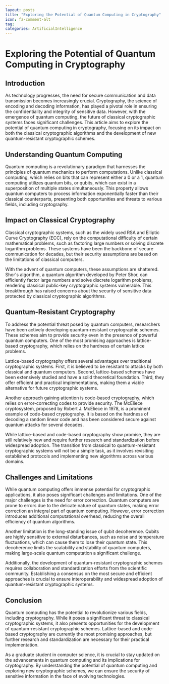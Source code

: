 ```yaml
---
layout: posts
title: "Exploring the Potential of Quantum Computing in Cryptography"
icon: fa-comment-alt
tag:      
categories: ArtificialIntelligence
---
```



# Exploring the Potential of Quantum Computing in Cryptography

## Introduction

As technology progresses, the need for secure communication and data transmission becomes increasingly crucial. Cryptography, the science of encoding and decoding information, has played a pivotal role in ensuring the confidentiality and integrity of sensitive data. However, with the emergence of quantum computing, the future of classical cryptographic systems faces significant challenges. This article aims to explore the potential of quantum computing in cryptography, focusing on its impact on both the classical cryptographic algorithms and the development of new quantum-resistant cryptographic schemes.

## Understanding Quantum Computing

Quantum computing is a revolutionary paradigm that harnesses the principles of quantum mechanics to perform computations. Unlike classical computing, which relies on bits that can represent either a 0 or a 1, quantum computing utilizes quantum bits, or qubits, which can exist in a superposition of multiple states simultaneously. This property allows quantum computers to process information exponentially faster than their classical counterparts, presenting both opportunities and threats to various fields, including cryptography.

## Impact on Classical Cryptography

Classical cryptographic systems, such as the widely used RSA and Elliptic Curve Cryptography (ECC), rely on the computational difficulty of certain mathematical problems, such as factoring large numbers or solving discrete logarithm problems. These systems have been the backbone of secure communication for decades, but their security assumptions are based on the limitations of classical computers.

With the advent of quantum computers, these assumptions are shattered. Shor's algorithm, a quantum algorithm developed by Peter Shor, can efficiently factor large numbers and solve discrete logarithm problems, rendering classical public-key cryptographic systems vulnerable. This breakthrough has raised concerns about the security of sensitive data protected by classical cryptographic algorithms.

## Quantum-Resistant Cryptography

To address the potential threat posed by quantum computers, researchers have been actively developing quantum-resistant cryptographic schemes. These schemes aim to provide security even in the presence of powerful quantum computers. One of the most promising approaches is lattice-based cryptography, which relies on the hardness of certain lattice problems.

Lattice-based cryptography offers several advantages over traditional cryptographic systems. First, it is believed to be resistant to attacks by both classical and quantum computers. Second, lattice-based schemes have been extensively studied and have a solid theoretical foundation. Third, they offer efficient and practical implementations, making them a viable alternative for future cryptographic systems.

Another approach gaining attention is code-based cryptography, which relies on error-correcting codes to provide security. The McEliece cryptosystem, proposed by Robert J. McEliece in 1978, is a prominent example of code-based cryptography. It is based on the hardness of decoding a random linear code and has been considered secure against quantum attacks for several decades.

While lattice-based and code-based cryptography show promise, they are still relatively new and require further research and standardization before widespread adoption. The transition from classical to quantum-resistant cryptographic systems will not be a simple task, as it involves revisiting established protocols and implementing new algorithms across various domains.

## Challenges and Limitations

While quantum computing offers immense potential for cryptographic applications, it also poses significant challenges and limitations. One of the major challenges is the need for error correction. Quantum computers are prone to errors due to the delicate nature of quantum states, making error correction an integral part of quantum computing. However, error correction introduces additional computational overhead, reducing the overall efficiency of quantum algorithms.

Another limitation is the long-standing issue of qubit decoherence. Qubits are highly sensitive to external disturbances, such as noise and temperature fluctuations, which can cause them to lose their quantum state. This decoherence limits the scalability and stability of quantum computers, making large-scale quantum computation a significant challenge.

Additionally, the development of quantum-resistant cryptographic schemes requires collaboration and standardization efforts from the scientific community. Establishing a consensus on the most secure and efficient approaches is crucial to ensure interoperability and widespread adoption of quantum-resistant cryptographic systems.

## Conclusion

Quantum computing has the potential to revolutionize various fields, including cryptography. While it poses a significant threat to classical cryptographic systems, it also presents opportunities for the development of quantum-resistant cryptographic schemes. Lattice-based and code-based cryptography are currently the most promising approaches, but further research and standardization are necessary for their practical implementation.

As a graduate student in computer science, it is crucial to stay updated on the advancements in quantum computing and its implications for cryptography. By understanding the potential of quantum computing and exploring new cryptographic schemes, we can ensure the security of sensitive information in the face of evolving technologies.